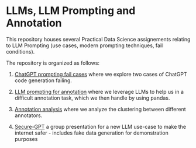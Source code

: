 # LLMs, LLM Prompting and Annotation

This repository houses several Practical Data Science assignements relating to LLM Prompting (use cases, modern prompting techniques, fail conditions).

The repository is organized as follows:

1. [ChatGPT prompting fail cases](chatgpt/chatgpt-python-prompt.ipynb) where we explore two cases of ChatGPT code generation failing.

2. [LLM prompting for annotation](annotation/annotation.ipynb) where we leverage LLMs to help us in a difficult annotation task, which we then handle by using pandas.

3. [Annotation analysis](ann_stats/ann_stats.ipynb) where we analyze the clustering between different annotators.

4. [Secure-GPT](secure-gpt/SecureGPT_HW4.pptx) a group presentation for a new LLM use-case to make the internet safer - includes fake data generation for demonstration purposes 